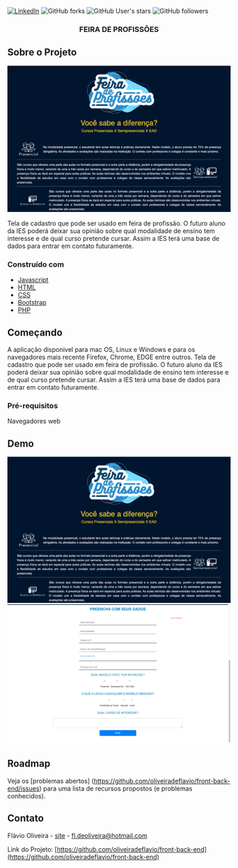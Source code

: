 
[![LinkedIn][linkedin-shield]][linkedin-url]
![GitHub forks](https://img.shields.io/github/forks/oliveiradeflavio/front-back-end?style=for-the-badge)
![GitHub User's stars](https://img.shields.io/github/stars/oliveiradeflavio?style=for-the-badge)
![GitHub followers](https://img.shields.io/github/followers/oliveiradeflavio?style=for-the-badge)


<h3 align="center">FEIRA DE PROFISSÕES</h3>


<!-- ABOUT THE PROJECT -->
## Sobre o Projeto

[![tela inicial][product-screenshot]]()

Tela de cadastro que pode ser usado em feira de profissão. O futuro aluno da IES poderá deixar sua opinião sobre qual modalidade de ensino tem interesse e de qual curso pretende cursar. Assim a IES terá uma base de dados para entrar em contato futuramente.

### Construído com

* [Javascript](https://www.w3schools.com/js/)
* [HTML](https://www.w3schools.com/html/)
* [CSS](https://www.w3schools.com/css/)
* [Bootstrap](https://getbootstrap.com/)
* [PHP](https://www.php.net/)


<!-- GETTING STARTED -->
## Começando

A aplicação disponivel para mac OS, Linux e Windows e para os navegadores mais recente Firefox, Chrome, EDGE entre outros. Tela de cadastro que pode ser usado em feira de profissão. O futuro aluno da IES poderá deixar sua opinião sobre qual modalidade de ensino tem interesse e de qual curso pretende cursar. Assim a IES terá uma base de dados para entrar em contato futuramente.


### Pré-requisitos

Navegadores web 


<!-- USAGE EXAMPLES -->
## Demo

![Tela Inicial](https://github.com/oliveiradeflavio/front-back-end/blob/main/pesquisa-feira-de-profissao/img/print1.png)
![Tela Cadastro](https://github.com/oliveiradeflavio/front-back-end/blob/main/pesquisa-feira-de-profissao/img/print2.png)

<!-- ROADMAP -->
## Roadmap

Veja os [problemas abertos] (https://github.com/oliveiradeflavio/front-back-end/issues) para uma lista de recursos propostos (e problemas conhecidos).


<!-- CONTACT -->
## Contato

Flávio Oliveira - [site](http://www.flaviodeoliveira.com.br) - fl.deoliveira@hotmail.com

Link do Projeto: [https://github.com/oliveiradeflavio/front-back-end](https://github.com/oliveiradeflavio/front-back-end)



<!-- MARKDOWN LINKS & IMAGES -->
<!-- https://www.markdownguide.org/basic-syntax/#reference-style-links -->
[linkedin-shield]: https://img.shields.io/badge/-LinkedIn-black.svg?style=for-the-badge&logo=linkedin&colorB=555
[linkedin-url]: https://www.linkedin.com/in/fladoliveira/
[product-screenshot]: https://github.com/oliveiradeflavio/front-back-end/blob/main/pesquisa-feira-de-profissao/img/print1.png
